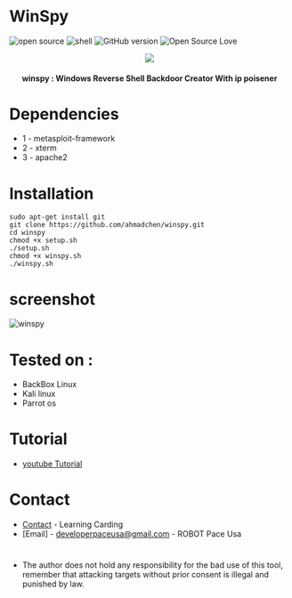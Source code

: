 # WinSpy
![open source](https://badges.frapsoft.com/os/v1/open-source.svg?v=102)
![shell](https://img.shields.io/badge/Shell-2.1-green.svg)
![GitHub version](https://img.shields.io/badge/winspy-1.0-orange.svg)
![Open Source Love](https://badges.frapsoft.com/os/mit/mit.svg?v=102)
<p align="center"><img src="https://encrypted-tbn0.gstatic.com/images?q=tbn:ANd9GcSb_uYv5YQJkyEc3lweWz7eT3iliMgwTJCpFNV2ERHN6FuiTmnlnQ&s"></p>
<h4 align="center">
winspy : Windows Reverse Shell Backdoor Creator With ip poisener
 </h4>
 
# Dependencies
* 1 - metasploit-framework
* 2 - xterm
* 3 - apache2
# Installation
```
sudo apt-get install git
git clone https://github.com/ahmadchen/winspy.git
cd winspy
chmod +x setup.sh
./setup.sh
chmod +x winspy.sh
./winspy.sh
```
# screenshot

![winspy](https://encrypted-tbn0.gstatic.com/images?q=tbn:ANd9GcSb_uYv5YQJkyEc3lweWz7eT3iliMgwTJCpFNV2ERHN6FuiTmnlnQ&s)

# Tested on :
* BackBox Linux
* Kali linux
* Parrot os
# Tutorial
* [youtube Tutorial](https://www.youtube.com/BerbagiIlmuDanAkalSehat)
# Contact
* [Contact](https://www.t.me/cardingtutorialfreeindonesia) - Learning Carding 
* [Email] - developerpaceusa@gmail.com - ROBOT Pace Usa
#
* The author does not hold any responsibility for the bad use of this tool, remember that attacking targets without prior consent is illegal and punished by law.
